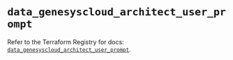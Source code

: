 # `data_genesyscloud_architect_user_prompt`

Refer to the Terraform Registry for docs: [`data_genesyscloud_architect_user_prompt`](https://registry.terraform.io/providers/mypurecloud/genesyscloud/1.70.0/docs/data-sources/architect_user_prompt).
